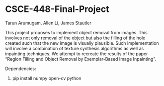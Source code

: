 # CSCE-448-Final-Project

Tarun Arumugam, Allen Li, James Stautler

This project proposes to implement object removal from images. This involves not only removal of the object but also the filling of the hole created such that the new image is visually plausible. Such implementation will involve a combination of texture synthesis algorithms as well as inpainting techniques. We attempt to recreate the results of the paper “Region Filling and Object Removal by Exemplar-Based Image Inpainting”.

Dependencies:
1. pip install numpy open-cv python
